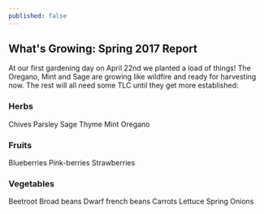 ```yaml
---
published: false
---
```

## What's Growing: Spring 2017 Report

At our first gardening day on April 22nd we planted a load of things! The Oregano, Mint and Sage are growing like wildfire and ready for harvesting now. The rest will all need some TLC until they get more established:

### Herbs

Chives
Parsley
Sage
Thyme
Mint
Oregano

### Fruits

Blueberries
Pink-berries
Strawberries

### Vegetables

Beetroot
Broad beans
Dwarf french beans
Carrots
Lettuce
Spring Onions


